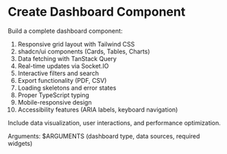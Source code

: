 # Create Dashboard Component

Build a complete dashboard component:

1. Responsive grid layout with Tailwind CSS
2. shadcn/ui components (Cards, Tables, Charts)
3. Data fetching with TanStack Query
4. Real-time updates via Socket.IO
5. Interactive filters and search
6. Export functionality (PDF, CSV)
7. Loading skeletons and error states
8. Proper TypeScript typing
9. Mobile-responsive design
10. Accessibility features (ARIA labels, keyboard navigation)

Include data visualization, user interactions, and performance optimization.

Arguments: $ARGUMENTS (dashboard type, data sources, required widgets)
